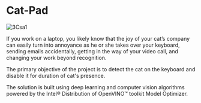 # Cat-Pad

![3Csa1](https://user-images.githubusercontent.com/29640816/75206248-39081100-5733-11ea-86b7-2f7b51bb15ee.jpg)

If you work on a laptop, you likely know that the joy of your cat’s company can easily turn into annoyance as he or she 
takes over your keyboard, sending emails accidentally, getting in the way of your video call, and changing your work beyond recognition.

The primary objective of the project is to detect the cat on the keyboard and disable it for duration of cat's presence.

The solution is built using deep learning and computer vision algorithms powered by the Intel® Distribution of 
OpenVINO™ toolkit Model Optimizer.
